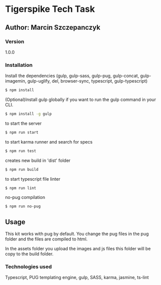 # Tigerspike Tech Task
## Author: Marcin Szczepanczyk

### Version

1.0.0


### Installation

Install the dependencies (gulp, gulp-sass, gulp-pug, gulp-concat, gulp-imagemin, gulp-uglify, del, browser-sync, typescript, gulp-typescript)

```sh
$ npm install
```

(Optional)Install gulp globally if you want to run the gulp command in your CLI.

```sh
$ npm install -g gulp
```

to start the server

```sh
$ npm run start
```

to start karma runner and search for specs

```sh
$ npm run test
```

creates new build in 'dist' folder

```sh
$ npm run build
```

to start typescript file linter

```sh
$ npm run lint
```

no-pug compilation

```sh
$ npm run no-pug
```



## Usage

This kit works with pug by default. You change the pug files in the pug folder and the files are compiled to html.

In the assets folder you upload the images and js files this folder will be copy to the build folder.


### Technologies used

Typescript, PUG templating engine, gulp, SASS, karma, jasmine, ts-lint
